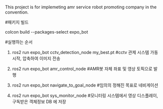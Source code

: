 This project is for implemeting amr service robot promoting company in the convention.

#패키지 빌드

colcon build --packages-select expo_bot

#실행하는 순서

1. ros2 run expo_bot cctv_detection_node my_best.pt #cctv 관제 시스템 가동 시작, 압축하여 이미지 전송

2. ros2 run expo_bot amr_control_node #AMR봇 자체 좌표 및 영상 토픽으로 발행

3. ros2 run expo_bot navigate_to_goal_node #임의의 정해진 목표로 네비게이션 

4. ros2 run expo_bot sys_monitor_node #모니터링 시스템에서 영상 디스플레이, 구독받은 객체정보 DB 에 저장
